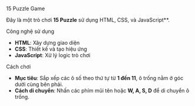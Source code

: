 15 Puzzle Game  

Đây là một trò chơi **15 Puzzle** sử dụng HTML, CSS, và JavaScript**.  

Công nghệ sử dụng  
- **HTML**: Xây dựng giao diện  
- **CSS**: Thiết kế và tạo hiệu ứng  
- **JavaScript**: Xử lý logic trò chơi  

Cách chơi  
- **Mục tiêu**: Sắp xếp các ô số theo thứ tự từ **1 đến 11**, ô trống nằm ở góc dưới cùng bên phải.  
- **Cách di chuyển**: Nhấn các phím mũi tên hoặc **W, A, S, D** để di chuyển ô trống.  
